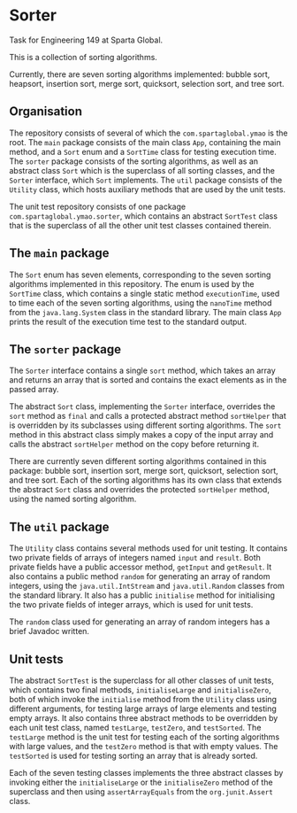 # Sorter

Task for Engineering 149 at Sparta Global.

This is a collection of sorting algorithms.

Currently, there are seven sorting algorithms implemented: bubble sort,
heapsort, insertion sort, merge sort, quicksort, selection sort, and tree sort.

## Organisation

The repository consists of several of which the `com.spartaglobal.ymao` is the
root. The `main` package consists of the main class `App`, containing the main
method, and a `Sort` enum and a `SortTime` class for testing execution time.
The `sorter` package consists of the sorting algorithms, as well as an abstract
class `Sort` which is the superclass of all sorting classes, and the `Sorter`
interface, which `Sort` implements. The `util` package consists of the `Utility`
class, which hosts auxiliary methods that are used by the unit tests.

The unit test repository consists of one package `com.spartaglobal.ymao.sorter`,
which contains an abstract `SortTest` class that is the superclass of all the
other unit test classes contained therein.

## The `main` package

The `Sort` enum has seven elements, corresponding to the seven sorting
algorithms implemented in this repository. The enum is used by the `SortTime`
class, which contains a single static method `executionTime`, used to time each
of the seven sorting algorithms, using the `nanoTime` method from the
`java.lang.System` class in the standard library. The main class `App` prints
the result of the execution time test to the standard output.

## The `sorter` package

The `Sorter` interface contains a single `sort` method, which takes an array and
returns an array that is sorted and contains the exact elements as in the passed
array.

The abstract `Sort` class, implementing the `Sorter` interface, overrides the
`sort` method as `final` and calls a protected abstract method `sortHelper` that
is overridden by its subclasses using different sorting algorithms. The `sort`
method in this abstract class simply makes a copy of the input array and calls
the abstract `sortHelper` method on the copy before returning it.

There are currently seven different sorting algorithms contained in this
package: bubble sort, insertion sort, merge sort, quicksort, selection sort, and
tree sort. Each of the sorting algorithms has its own class that extends the
abstract `Sort` class and overrides the protected `sortHelper` method, using the
named sorting algorithm.

## The `util` package

The `Utility` class contains several methods used for unit testing. It contains
two private fields of arrays of integers named `input` and `result`. Both
private fields have a public accessor method, `getInput` and `getResult`. It
also contains a public method `random` for generating an array of random
integers, using the `java.util.IntStream` and `java.util.Random` classes from
the standard library. It also has a public `initialise` method for initialising
the two private fields of integer arrays, which is used for unit tests.

The `random` class used for generating an array of random integers has a brief
Javadoc written.

## Unit tests

The abstract `SortTest` is the superclass for all other classes of unit tests,
which contains two final methods, `initialiseLarge` and `initialiseZero`, both
of which invoke the `initialise` method from the `Utility` class using different
arguments, for testing large arrays of large elements and testing empty arrays.
It also contains three abstract methods to be overridden by each unit test
class, named `testLarge`, `testZero`, and `testSorted`. The `testLarge` method
is the unit test for testing each of the sorting algorithms with large values,
and the `testZero` method is that with empty values. The `testSorted` is used
for testing sorting an array that is already sorted.

Each of the seven testing classes implements the three abstract classes by
invoking either the `initialiseLarge` or the `initialiseZero` method of the
superclass and then using `assertArrayEquals` from the `org.junit.Assert` class.
